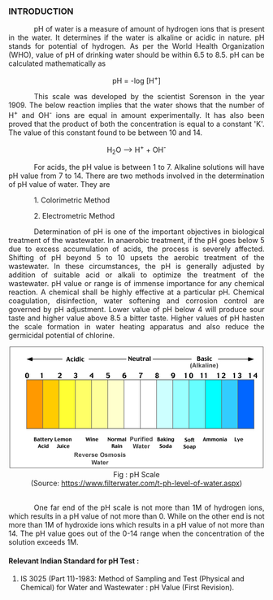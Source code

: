 ### INTRODUCTION<br>

<p style="text-indent:50px; text-align:justify;">pH of water is a measure of amount of hydrogen ions that is present in the water. It determines if the water is alkaline or acidic in nature. pH stands for potential of hydrogen. As per the World Health Organization (WHO), value of pH of drinking water should be within 6.5 to 8.5. pH can be calculated mathematically as</p>

<p align="center">pH = -log [H<sup>+</sup>] </p>

<p style="text-indent:50px; text-align:justify;">This scale was developed by the scientist Sorenson in the year 1909. The below reaction implies that the water shows that the number of H<sup>+</sup> and OH<sup>-</sup> ions are equal in amount experimentally. It has also been proved that the product of both the concentration is equal to a constant 'K'. The value of this constant found to be between 10 and 14.</p>

<p align="center">H<sub>2</sub>O –> H<sup>+</sup> + OH<sup>-</sup></p>

<p style="text-indent:50px; text-align:justify;">For acids, the pH value is between 1 to 7. Alkaline solutions will have pH value from 7 to 14. There are two methods involved in the determination of pH value of water. They are</p>

<p style="text-indent:50px;">1. Colorimetric Method</p>
<p style="text-indent:50px;">2. Electrometric Method</p>

<p style="text-indent:50px; text-align:justify;">Determination of pH is one of the important objectives in biological treatment of the wastewater. In anaerobic treatment, if the pH goes below 5 due to excess accumulation of acids, the process is severely affected. Shifting of pH beyond 5 to 10 upsets the aerobic treatment of the wastewater. In these circumstances, the pH is generally adjusted by addition of suitable acid or alkali to optimize the treatment of the wastewater. pH value or range is of immense importance for any chemical reaction. A chemical shall be highly effective at a particular pH. Chemical coagulation, disinfection, water softening and corrosion control are governed by pH adjustment. Lower value of pH below 4 will produce sour taste and higher value above 8.5 a bitter taste. Higher values of pH hasten the scale formation in water heating apparatus and also reduce the germicidal potential of chlorine. </p>

<center>
  <img src="images/pHList.png" /><br>
  Fig : pH Scale </br>
  (Source: <a href="https://www.filterwater.com/t-ph-level-of-water.aspx">https://www.filterwater.com/t-ph-level-of-water.aspx</a>)
</center></br>

<p style="text-indent:50px; text-align:justify;">One far end of the pH scale is not more than 1M of hydrogen ions, which results in a pH value of not more than 0. While on the other end is not more than 1M of hydroxide ions which results in a pH value of not more than 14. The pH value goes out of the 0-14 range when the concentration of the solution exceeds 1M.</p>

#### Relevant Indian Standard for pH Test :
1. IS 3025 (Part 11)-1983: Method of Sampling and Test (Physical and Chemical) for Water and Wastewater : pH Value (First Revision).
